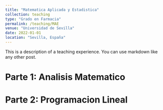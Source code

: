 ```yaml
---
title: "Matematica Aplicada y Estadistica"
collection: teaching
type: "Grado en Farmacia"
permalink: /teaching/MAE
venue: "Universidad de Sevilla"
date: 2022-01-01
location: "Sevilla, España"
---
```


This is a description of a teaching experience. You can use markdown like any other post.

Parte 1: Analisis Matematico
======

Parte 2: Programacion Lineal
======
